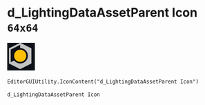 # d_LightingDataAssetParent Icon `64x64`
<img src="/img/d_LightingDataAssetParent%20Icon.png" width=64 height=64>

``` CSharp
EditorGUIUtility.IconContent("d_LightingDataAssetParent Icon")
```
```
d_LightingDataAssetParent Icon
```
